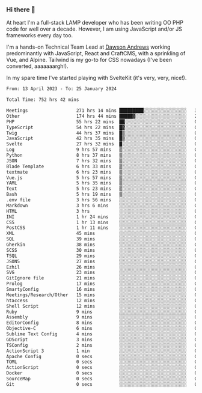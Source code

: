 ### Hi there 👋

<!--
**JamesNock/JamesNock** is a ✨ _special_ ✨ repository because its `README.md` (this file) appears on your GitHub profile.

Here are some ideas to get you started:

- 🔭 I’m currently working on ...
- 🌱 I’m currently learning ...
- 👯 I’m looking to collaborate on ...
- 🤔 I’m looking for help with ...
- 💬 Ask me about ...
- 📫 How to reach me: ...
- 😄 Pronouns: ...
- ⚡ Fun fact: ...
-->
At heart I'm a full-stack LAMP developer who has been writing OO PHP code for well over a decade. However, I am using JavaScript and/or JS frameworks every day too.

I'm a hands-on Technical Team Lead at [Dawson Andrews](https://www.dawsonandrews.com/) working predominantly with JavaScript, React and CraftCMS, with a sprinkling of Vue, and Alpine. Tailwind is my go-to for CSS nowadays (I've been converted, aaaaaaargh!).

In my spare time I've started playing with SvelteKit (it's very, very, nice!).

<!--START_SECTION:waka-->

```txt
From: 13 April 2023 - To: 25 January 2024

Total Time: 752 hrs 42 mins

Meetings                  271 hrs 14 mins █████████░░░░░░░░░░░░░░░░   36.05 %
Other                     174 hrs 44 mins █████▓░░░░░░░░░░░░░░░░░░░   23.22 %
PHP                       55 hrs 22 mins  ██░░░░░░░░░░░░░░░░░░░░░░░   07.36 %
TypeScript                54 hrs 22 mins  █▓░░░░░░░░░░░░░░░░░░░░░░░   07.23 %
Twig                      44 hrs 37 mins  █▒░░░░░░░░░░░░░░░░░░░░░░░   05.93 %
JavaScript                42 hrs 35 mins  █▒░░░░░░░░░░░░░░░░░░░░░░░   05.66 %
Svelte                    27 hrs 32 mins  █░░░░░░░░░░░░░░░░░░░░░░░░   03.66 %
Log                       9 hrs 57 mins   ▒░░░░░░░░░░░░░░░░░░░░░░░░   01.32 %
Python                    8 hrs 37 mins   ▒░░░░░░░░░░░░░░░░░░░░░░░░   01.15 %
JSON                      7 hrs 32 mins   ▒░░░░░░░░░░░░░░░░░░░░░░░░   01.00 %
Blade Template            6 hrs 33 mins   ▒░░░░░░░░░░░░░░░░░░░░░░░░   00.87 %
textmate                  6 hrs 23 mins   ▒░░░░░░░░░░░░░░░░░░░░░░░░   00.85 %
Vue.js                    5 hrs 57 mins   ▒░░░░░░░░░░░░░░░░░░░░░░░░   00.79 %
YAML                      5 hrs 35 mins   ▒░░░░░░░░░░░░░░░░░░░░░░░░   00.74 %
Text                      5 hrs 23 mins   ▒░░░░░░░░░░░░░░░░░░░░░░░░   00.72 %
Bash                      5 hrs 19 mins   ▒░░░░░░░░░░░░░░░░░░░░░░░░   00.71 %
.env file                 3 hrs 56 mins   ░░░░░░░░░░░░░░░░░░░░░░░░░   00.52 %
Markdown                  3 hrs 6 mins    ░░░░░░░░░░░░░░░░░░░░░░░░░   00.41 %
HTML                      3 hrs           ░░░░░░░░░░░░░░░░░░░░░░░░░   00.40 %
INI                       1 hr 24 mins    ░░░░░░░░░░░░░░░░░░░░░░░░░   00.19 %
CSS                       1 hr 13 mins    ░░░░░░░░░░░░░░░░░░░░░░░░░   00.16 %
PostCSS                   1 hr 11 mins    ░░░░░░░░░░░░░░░░░░░░░░░░░   00.16 %
XML                       45 mins         ░░░░░░░░░░░░░░░░░░░░░░░░░   00.10 %
SQL                       39 mins         ░░░░░░░░░░░░░░░░░░░░░░░░░   00.09 %
Gherkin                   38 mins         ░░░░░░░░░░░░░░░░░░░░░░░░░   00.09 %
SCSS                      30 mins         ░░░░░░░░░░░░░░░░░░░░░░░░░   00.07 %
TSQL                      29 mins         ░░░░░░░░░░░░░░░░░░░░░░░░░   00.07 %
JSON5                     27 mins         ░░░░░░░░░░░░░░░░░░░░░░░░░   00.06 %
Ezhil                     26 mins         ░░░░░░░░░░░░░░░░░░░░░░░░░   00.06 %
SVG                       23 mins         ░░░░░░░░░░░░░░░░░░░░░░░░░   00.05 %
GitIgnore file            21 mins         ░░░░░░░░░░░░░░░░░░░░░░░░░   00.05 %
Prolog                    17 mins         ░░░░░░░░░░░░░░░░░░░░░░░░░   00.04 %
SmartyConfig              16 mins         ░░░░░░░░░░░░░░░░░░░░░░░░░   00.04 %
Meetings/Research/Other   15 mins         ░░░░░░░░░░░░░░░░░░░░░░░░░   00.03 %
htaccess                  12 mins         ░░░░░░░░░░░░░░░░░░░░░░░░░   00.03 %
Shell Script              12 mins         ░░░░░░░░░░░░░░░░░░░░░░░░░   00.03 %
Ruby                      9 mins          ░░░░░░░░░░░░░░░░░░░░░░░░░   00.02 %
Assembly                  9 mins          ░░░░░░░░░░░░░░░░░░░░░░░░░   00.02 %
EditorConfig              8 mins          ░░░░░░░░░░░░░░░░░░░░░░░░░   00.02 %
Objective-C               6 mins          ░░░░░░░░░░░░░░░░░░░░░░░░░   00.02 %
Sublime Text Config       4 mins          ░░░░░░░░░░░░░░░░░░░░░░░░░   00.01 %
GDScript                  3 mins          ░░░░░░░░░░░░░░░░░░░░░░░░░   00.01 %
TSConfig                  2 mins          ░░░░░░░░░░░░░░░░░░░░░░░░░   00.01 %
ActionScript 3            1 min           ░░░░░░░░░░░░░░░░░░░░░░░░░   00.00 %
Apache Config             0 secs          ░░░░░░░░░░░░░░░░░░░░░░░░░   00.00 %
TOML                      0 secs          ░░░░░░░░░░░░░░░░░░░░░░░░░   00.00 %
ActionScript              0 secs          ░░░░░░░░░░░░░░░░░░░░░░░░░   00.00 %
Docker                    0 secs          ░░░░░░░░░░░░░░░░░░░░░░░░░   00.00 %
SourceMap                 0 secs          ░░░░░░░░░░░░░░░░░░░░░░░░░   00.00 %
Git                       0 secs          ░░░░░░░░░░░░░░░░░░░░░░░░░   00.00 %
```

<!--END_SECTION:waka-->
